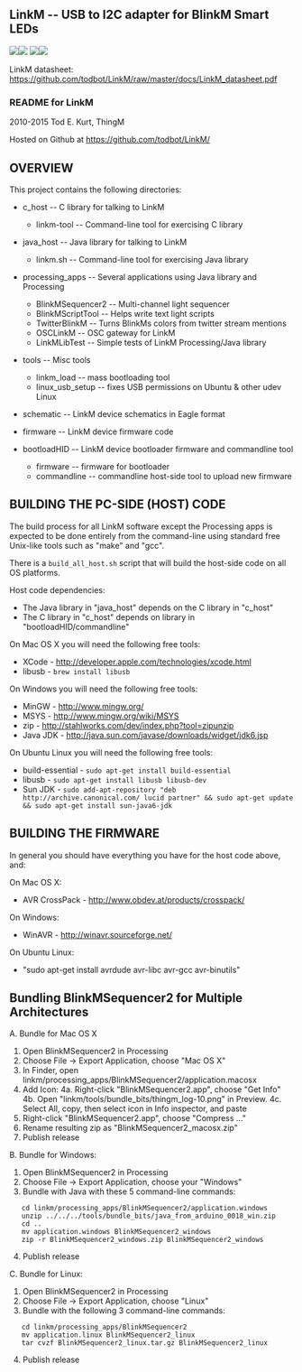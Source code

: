 ## LinkM -- USB to I2C adapter for BlinkM Smart LEDs

![](https://raw.githubusercontent.com/todbot/LinkM/master/docs/linkm1.jpg)![](https://raw.githubusercontent.com/todbot/LinkM/master/docs/linkm2.jpg)
![](https://raw.githubusercontent.com/todbot/LinkM/master/docs/linkm3.jpg)![](https://raw.githubusercontent.com/todbot/LinkM/master/docs/linkm4.jpg)

LinkM datasheet: https://github.com/todbot/LinkM/raw/master/docs/LinkM_datasheet.pdf


### README for LinkM
2010-2015 Tod E. Kurt, ThingM

Hosted on Github at https://github.com/todbot/LinkM/

OVERVIEW
--------
This project contains the following directories:

- c_host          -- C library for talking to LinkM
  - linkm-tool       -- Command-line tool for exercising C library

- java_host       -- Java library for talking to LinkM
  - linkm.sh         -- Command-line tool for exercising Java library

- processing_apps -- Several applications using Java library and Processing
  - BlinkMSequencer2 -- Multi-channel light sequencer
  - BlinkMScriptTool -- Helps write text light scripts
  - TwitterBlinkM    -- Turns BlinkMs colors from twitter stream mentions
  - OSCLinkM         -- OSC gateway for LinkM
  - LinkMLibTest     -- Simple tests of LinkM Processing/Java library

- tools           -- Misc tools
  - linkm_load       -- mass bootloading tool
  - linux_usb_setup  -- fixes USB permissions on Ubuntu & other udev Linux

- schematic       -- LinkM device schematics in Eagle format

- firmware        -- LinkM device firmware code

- bootloadHID     -- LinkM device bootloader firmware and commandline tool
  - firmware         -- firmware for bootloader
  - commandline      -- commandline host-side tool to upload new firmware



BUILDING THE PC-SIDE (HOST) CODE
--------------------------------
The build process for all LinkM software except the Processing apps is
expected to be done entirely from the command-line using standard free
Unix-like tools such as "make" and "gcc".

There is a `build_all_host.sh` script that will build the host-side code
on all OS platforms.

Host code dependencies:
- The Java library in "java_host" depends on the C library in "c_host"
- The C library in "c_host" depends on library in "bootloadHID/commandline"

On Mac OS X you will need the following free tools:
- XCode - http://developer.apple.com/technologies/xcode.html
- libusb - `brew install libusb`

On Windows you will need the following free tools:
- MinGW - http://www.mingw.org/
- MSYS - http://www.mingw.org/wiki/MSYS
- zip - http://stahlworks.com/dev/index.php?tool=zipunzip
- Java JDK - http://java.sun.com/javase/downloads/widget/jdk6.jsp

On Ubuntu Linux you will need the following free tools:
- build-essential - `sudo apt-get install build-essential`
- libusb - `sudo apt-get install libusb libusb-dev`
- Sun JDK - `sudo add-apt-repository "deb http://archive.canonical.com/ lucid partner" && sudo apt-get update && sudo apt-get install sun-java6-jdk`


BUILDING THE FIRMWARE
---------------------
In general you should have everything you have for the host code above, and:

On Mac OS X:
- AVR CrossPack - http://www.obdev.at/products/crosspack/

On Windows:
- WinAVR - http://winavr.sourceforge.net/

On Ubuntu Linux:
- "sudo apt-get install avrdude avr-libc avr-gcc avr-binutils"



Bundling BlinkMSequencer2 for Multiple Architectures
----------------------------------------------------

A. Bundle for Mac OS X
  1. Open BlinkMSequencer2 in Processing
  2. Choose File -> Export Application, choose "Mac OS X"
  3. In Finder, open linkm/processing_apps/BlinkMSequencer2/application.macosx
  4. Add Icon:
  4a.  Right-click "BlinkMSequencer2.app", choose "Get Info"
  4b.  Open "linkm/tools/bundle_bits/thingm_log-10.png" in Preview.
  4c.  Select All, copy, then select icon in Info inspector, and paste
  5. Right-click "BlinkMSequencer2.app", choose "Compress ..."
  6. Rename resulting zip as "BlinkMSequencer2_macosx.zip"
  7. Publish release

B. Bundle for Windows:
  1. Open BlinkMSequencer2 in Processing
  2. Choose File -> Export Application, choose your "Windows"
  3. Bundle with Java with these 5 command-line commands:
  ```
     cd linkm/processing_apps/BlinkMSequencer2/application.windows
     unzip ../../../tools/bundle_bits/java_from_arduino_0018_win.zip
     cd ..
     mv application.windows BlinkMSequencer2_windows
     zip -r BlinkMSequencer2_windows.zip BlinkMSequencer2_windows
  ```
  4. Publish release

C. Bundle for Linux:
  1. Open BlinkMSequencer2 in Processing
  2. Choose File -> Export Application, choose "Linux"
  3. Bundle with the following 3 command-line commands:
  ```
     cd linkm/processing_apps/BlinkMSequencer2
     mv application.linux BlinkMSequencer2_linux
     tar cvzf BlinkMSequencer2_linux.tar.gz BlinkMSequencer2_linux
  ```
  4. Publish release
